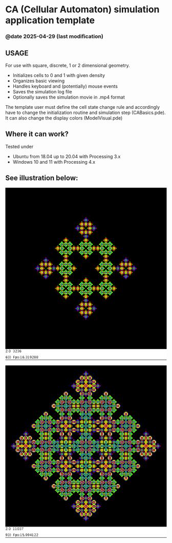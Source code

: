 # CA (Cellular Automaton) simulation application template
### @date 2025-04-29 (last modification)

## USAGE

For use with square, discrete, 1 or 2 dimensional geometry.

* Initializes cells to 0 and 1 with given density
* Organizes basic viewing
* Handles keyboard and (potentially) mouse events
* Saves the simulation log file
* Optionally saves the simulation movie in .mp4 format

The template user must define the cell state change rule and accordingly have 
to change the initialization routine and simulation step (CABasics.pde).
It can also change the display colors (ModelVisual.pde)

## Where it can work?

Tested under 
* Ubuntu from 18.04 up to 20.04 with Processing 3.x
* Windows 10 and 11 with Processing 4.x

## See illustration below:

![image](./more_docs/CATemplate.000064,00000.PNG)   

![image](./more_docs/CATemplate.000094,00000.PNG)  

